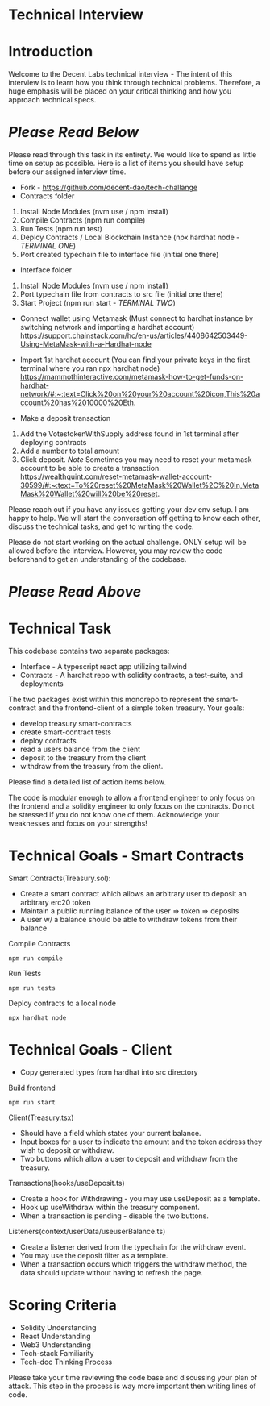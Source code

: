 # Technical Interview

# Introduction

Welcome to the Decent Labs technical interview - The intent of this interview is to learn how you think through technical problems. Therefore, a huge emphasis will be placed on your critical thinking and how you approach technical specs.

# *Please Read Below*
Please read through this task in its entirety. We would like to spend as little time on setup as possible. Here is a list of items you should have setup before our assigned interview time.

- Fork - https://github.com/decent-dao/tech-challange
- Contracts folder
1. Install Node Modules (nvm use / npm install)
2. Compile Contracts (npm run compile)
3. Run Tests (npm run test)
4. Deploy Contracts / Local Blockchain Instance (npx hardhat node - *TERMINAL ONE*)
5. Port created typechain file to interface file (initial one there)

- Interface folder
1. Install Node Modules (nvm use / npm install)
2. Port typechain file from contracts to src file (initial one there)
3. Start Project (npm run start - *TERMINAL TWO*)

- Connect wallet using Metamask (Must connect to hardhat instance by switching network and importing a hardhat account)
https://support.chainstack.com/hc/en-us/articles/4408642503449-Using-MetaMask-with-a-Hardhat-node

- Import 1st hardhat account (You can find your private keys in the first terminal where you ran npx hardhat node)
https://mammothinteractive.com/metamask-how-to-get-funds-on-hardhat-network/#:~:text=Click%20on%20your%20account%20icon,This%20account%20has%2010000%20Eth.

- Make a deposit transaction 
1. Add the VotestokenWithSupply address found in 1st terminal after deploying contracts 
2. Add a number to total amount
3. Click deposit.
*Note* Sometimes you may need to reset your metamask account to be able to create a transaction. 
https://wealthquint.com/reset-metamask-wallet-account-30599/#:~:text=To%20reset%20MetaMask%20Wallet%2C%20In,MetaMask%20Wallet%20will%20be%20reset.

Please reach out if you have any issues getting your dev env setup. I am happy to help. We will start the conversation off getting to know each other, discuss the technical tasks, and get to writing the code.

Please do not start working on the actual challenge. ONLY setup will be allowed before the interview. However, you may review the code beforehand to get an understanding of the codebase.
# *Please Read Above*

# Technical Task

This codebase contains two separate packages:
 - Interface - A typescript react app utilizing tailwind
 - Contracts - A hardhat repo with solidity contracts, a test-suite, and deployments

The two packages exist within this monorepo to represent the smart-contract and the frontend-client of a simple token treasury. Your goals:
 - develop treasury smart-contracts
 - create smart-contract tests
 - deploy contracts
 - read a users balance from the client
 - deposit to the treasury from the client
 - withdraw from the treasury from the client.

Please find a detailed list of action items below.

The code is modular enough to allow a frontend engineer to only focus on the frontend and a solidity engineer to only focus on the contracts. Do not be stressed if you do not know one of them. Acknowledge your weaknesses and focus on your strengths!

# Technical Goals - Smart Contracts

Smart Contracts(Treasury.sol):
 - Create a smart contract which allows an arbitrary user to deposit an arbitrary erc20 token
 - Maintain a public running balance of the user => token => deposits
 - A user w/ a balance should be able to withdraw tokens from their balance

Compile Contracts 
```shell
npm run compile
```

Run Tests
```shell
npm run tests
```

Deploy contracts to a local node
```shell
npx hardhat node
```

# Technical Goals - Client

- Copy generated types from hardhat into src directory

Build frontend 
```shell
npm run start
```

Client(Treasury.tsx)
- Should have a field which states your current balance.
- Input boxes for a user to indicate the amount and the token address they wish to deposit or withdraw.
- Two buttons which allow a user to deposit and withdraw from the treasury.

Transactions(hooks/useDeposit.ts)
- Create a hook for Withdrawing - you may use useDeposit as a template.
- Hook up useWithdraw within the treasury component.
- When a transaction is pending - disable the two buttons.

Listeners(context/userData/useuserBalance.ts)
- Create a listener derived from the typechain for the withdraw event.
- You may use the deposit filter as a template.
- When a transaction occurs which triggers the withdraw method, the data should update without having to refresh the page.

# Scoring Criteria  

- Solidity Understanding
- React Understanding
- Web3 Understanding
- Tech-stack Familiarity
- Tech-doc Thinking Process

Please take your time reviewing the code base and discussing your plan of attack. This step in the process is way more important then writing lines of code.
